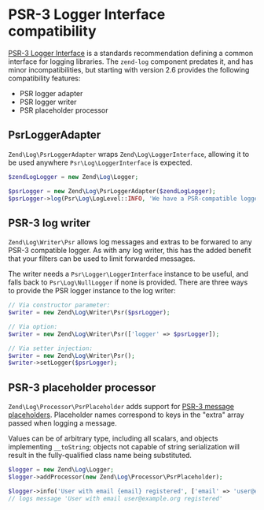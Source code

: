 # PSR-3 Logger Interface compatibility

[PSR-3 Logger Interface](https://github.com/php-fig/fig-standards/blob/master/accepted/PSR-3-logger-interface.md)
is a standards recommendation defining a common interface for logging
libraries. The `zend-log` component predates it, and has minor
incompatibilities, but starting with version 2.6 provides the following
compatibility features:

- PSR logger adapter
- PSR logger writer
- PSR placeholder processor

## PsrLoggerAdapter

`Zend\Log\PsrLoggerAdapter` wraps `Zend\Log\LoggerInterface`, allowing it to be used
anywhere `Psr\Log\LoggerInterface` is expected.

```php
$zendLogLogger = new Zend\Log\Logger;

$psrLogger = new Zend\Log\PsrLoggerAdapter($zendLogLogger);
$psrLogger->log(Psr\Log\LogLevel::INFO, 'We have a PSR-compatible logger');
```

## PSR-3 log writer

`Zend\Log\Writer\Psr` allows log messages and extras to be forwared to any
PSR-3 compatible logger. As with any log writer, this has the added benefit
that your filters can be used to limit forwarded messages.

The writer needs a `Psr\Logger\LoggerInterface` instance to be useful, and
falls back to `Psr\Log\NullLogger` if none is provided. There are three ways to
provide the PSR logger instance to the log writer:

```php
// Via constructor parameter:
$writer = new Zend\Log\Writer\Psr($psrLogger);

// Via option:
$writer = new Zend\Log\Writer\Psr(['logger' => $psrLogger]);

// Via setter injection:
$writer = new Zend\Log\Writer\Psr();
$writer->setLogger($psrLogger);
```

## PSR-3 placeholder processor

`Zend\Log\Processor\PsrPlaceholder` adds support for [PSR-3 message placeholders](https://github.com/php-fig/fig-standards/blob/master/accepted/PSR-3-logger-interface.md#12-message).
Placeholder names correspond to keys in the "extra" array passed when logging
a message.

Values can be of arbitrary type, including all scalars, and objects
implementing `__toString`; objects not capable of string serialization will
result in the fully-qualified class name being substituted.

```php
$logger = new Zend\Log\Logger;
$logger->addProcessor(new Zend\Log\Processor\PsrPlaceholder);

$logger->info('User with email {email} registered', ['email' => 'user@example.org']);
// logs message 'User with email user@example.org registered'
```
